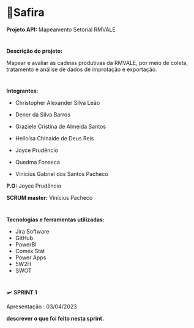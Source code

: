# 💎Safira

    
 **Projeto API:**   Mapeamento Setorial RMVALE

#

**Descrição do projeto:**

Mapear e avaliar as cadeias produtivas da RMVALE, por meio de coleta, tratamento e análise de dados de improtação e exportação.



#

**Integrantes:**

* Christopher Alexander Silva Leão

* Dener da Silva Barros

* Graziele Cristina de Almeida Santos

* Helloísa Chinaide de Deus Reis

* Joyce Prudêncio

* Quedma Fonseca

* Vinícius Gabriel dos Santos Pacheco


**P.O:** Joyce Prudêncio


**SCRUM master:** Vinícius Pacheco 


#

**Tecnologias e ferramentas utilizadas:**

* Jira Software
* GitHub
* PowerBI
* Comex Stat
* Power Apps
* 5W2H
* SWOT

# 

🛩 **SPRINT 1**

Apresentação : 03/04/2023

**descrever o que foi feito nesta sprint.**






